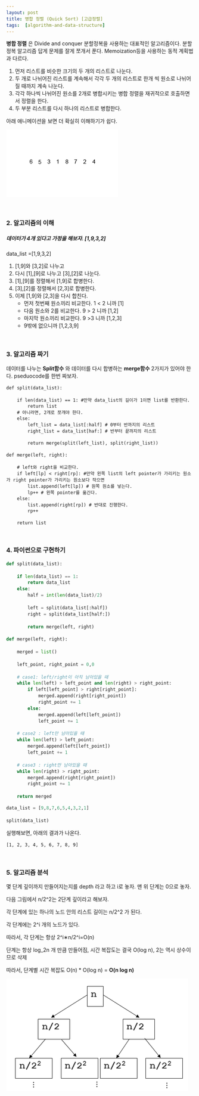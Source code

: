 ```yaml
---
layout: post
title: 병합 정렬 (Quick Sort) [고급정렬]
tags:  [algorithm-and-data-structure]
---
```

**병합 정렬** 은 Divide and conquer 분할정복을 사용하는 대표적인 알고리즘이다. 분할정복 알고리즘 답게 문제를 잘게 쪼개서 푼다. Memoization등을 사용하는 동적 계획법과 다르다.

1. 먼저 리스트를 비슷한 크기의 두 개의 리스트로 나눈다.
2. 두 개로 나뉘어진 리스트를 계속해서 각각 두 개의 리스트로 한개 씩 원소로 나뉘어질 때까지 계속 나눈다.
3. 각각 하나씩 나뉘어진 원소를 2개로 병합시키는 병합 정렬을 재귀적으로 호출하면서 정렬을 한다.
4. 두 부분 리스트를 다시 하나의 리스트로 병합한다.

아래 애니메이션을 보면 더 확실히 이해하기가 쉽다.

![Alt text](/public/post/2020_01_04_Merge_Sort/mergesort_animation.gif)

&nbsp;

### 2. 알고리즘의 이해

##### 데이터가 4개 있다고 가정을 해보자. [1,9,3,2]
data_list =[1,9,3,2]

1. [1,9]와 [3,2]로 나누고
2. 다시 [1],[9]로 나누고 [3],[2]로 나눈다.
3. [1],[9]를 정렬해서 [1,9]로 합병한다.
4. [3],[2]를 정렬해서 [2,3]로 합병한다.
5. 이제 [1,9]와 [2,3]을 다시 합친다.
    * 먼저 첫번째 원소끼리 비교한다. 1 < 2 니까 [1]
    * 다음 원소와 2를 비교한다. 9 > 2 니까 [1,2]
    * 마지막 원소끼리 비교한다. 9 >3 니까 [1,2,3]
    * 9밖에 없으니까 [1,2,3,9]


&nbsp;

### 3. 알고리즘 짜기
데이터를 나누는 **Split함수** 와 데이터를 다시 합병하는 **merge함수** 2가지가 있어야 한다. pseduocode를 한번 짜보자.

~~~
def split(data_list):

    if len(data_list) == 1: #만약 data_list의 길이가 1이면 list를 반환한다.
        return list
    # 아니라면, 2개로 쪼개야 한다.
    else:
        left_list = data_list[:half] # 0부터 반까지의 리스트
        right_list = data_list[haf:] # 반부터 끝까지의 리스트

        return merge(split(left_list), split(right_list))

def merge(left, right):

    # left와 right을 비교한다.
    if left[lp] < right[rp]: #만약 왼쪽 list의 left pointer가 가리키는 원소가 right pointer가 가리키는 원소보다 작으면
        list.append(left[lp]) # 원쪽 원소를 넣는다.
        lp++ # 왼쪽 pointer를 옮긴다.
    else:
        list.append(right[rp]) # 반대로 진행한다.
        rp++

    return list
~~~

&nbsp;

### 4. 파이썬으로 구현하기

~~~python
def split(data_list):

    if len(data_list) == 1:
        return data_list
    else:
        half = int(len(data_list)/2)

        left = split(data_list[:half])
        right = split(data_list[half:])

        return merge(left, right)

def merge(left, right):

    merged = list()

    left_point, right_point = 0,0

    # case1: left/right이 아직 남아있을 때
    while len(left) > left_point and len(right) > right_point:
        if left[left_point] > right[right_point]:
            merged.append(right[right_point])
            right_point += 1
        else:
            merged.append(left[left_point])
            left_point += 1

    # case2 : left만 남아있을 때
    while len(left) > left_point:
        merged.append(left[left_point])
        left_point += 1

    # case3 : right만 남아있을 때
    while len(right) > right_point:
        merged.append(right[right_point])
        right_point += 1

    return merged
~~~

~~~python
data_list = [9,8,7,6,5,4,3,2,1]

split(data_list)
~~~
실행해보면, 아래의 결과가 나온다.

~~~
[1, 2, 3, 4, 5, 6, 7, 8, 9]
~~~

&nbsp;

### 5. 알고리즘 분석
몇 단계 깊이까지 만들어지는지를 depth 라고 하고 i로 놓자. 맨 위 단계는 0으로 놓자.

다음 그림에서 n/2^2는 2단계 깊이라고 해보자.

각 단계에 있는 하나의 노드 안의 리스트 길이는 n/2^2 가 된다.

각 단계에는 2^i 개의 노드가 있다.

따라서, 각 단계는 항상 2^i∗n/2^i=O(n)

단계는 항상 log_2n 개 만큼 만들어짐, 시간 복잡도는 결국 O(log n), 2는 역시 상수이므로 삭제

따라서, 단계별 시간 복잡도 O(n) * O(log n) = **O(n log n)**

![Alt text](/public/post/2020_01_04_Merge_Sort/mergesortcomplexity.png)
